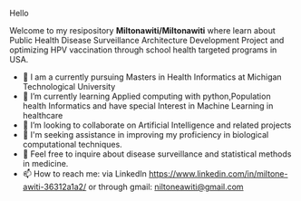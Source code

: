 Hello


Welcome to my resipository **Miltonawiti/Miltonawiti** where learn about Public Health Disease Surveillance Architecture Development Project and optimizing HPV vaccination through school health targeted programs in USA.


- 🔭 I am a currently pursuing Masters in Health Informatics at Michigan Technological University 
- 🌱 I’m currently learning Applied computing with python,Population health Informatics and have special Interest in Machine Learning in healthcare
- 👯 I’m looking to collaborate on Artificial Intelligence and related projects
- 🤔 I'm seeking assistance in improving my proficiency in biological computational techniques.
- 💬 Feel free to inquire about disease surveillance and statistical methods in medicine.
- 📫 How to reach me: via LinkedIn https://www.linkedin.com/in/miltone-awiti-36312a1a2/ or through gmail: niltoneawiti@gmail.com
